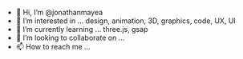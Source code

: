 - 👋 Hi, I’m @jonathanmayea
- 👀 I’m interested in ...  design, animation, 3D, graphics, code, UX, UI
- 🌱 I’m currently learning ...  three.js, gsap
- 💞️ I’m looking to collaborate on ...  
- 📫 How to reach me ...

<!---
jonathanmayea/jonathanmayea is a ✨ special ✨ repository because its `README.md` (this file) appears on your GitHub profile.
You can click the Preview link to take a look at your changes.
--->
